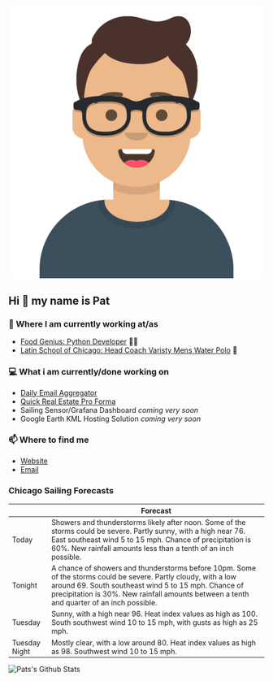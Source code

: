 [![Social banner for p-j-falconer](https://raw.githubusercontent.com/P-J-FALCONER/P-J-FALCONER/master/assets/avataaars.svg)](https://patfalconer.com/)
## Hi :wave: my name is Pat

### 💼 Where I am currently working at/as
- [Food Genius: Python Developer](https://getfoodgenius.com/) 🍔🐍
- [Latin School of Chicago: Head Coach Varisty Mens Water Polo](https://www.latinschool.org/) 🤽


### 💻 What i am currently/done working on
 - [Daily Email Aggregator](https://github.com/P-J-FALCONER/dott_daily_mail)
 - [Quick Real Estate Pro Forma](https://github.com/P-J-FALCONER/henry)
 - Sailing Sensor/Grafana Dashboard *coming very soon*
 - Google Earth KML Hosting Solution *coming very soon*

### 📫 Where to find me
 - [Website](https://patfalconer.com/)
 - [Email](mailto:patrick.j.falconer@gmail.com)


### Chicago Sailing Forecasts
|   | Forecast  |
|---|---|
| Today | Showers and thunderstorms likely after noon. Some of the storms could be severe. Partly sunny, with a high near 76. East southeast wind 5 to 15 mph. Chance of precipitation is 60%. New rainfall amounts less than a tenth of an inch possible. |
| Tonight | A chance of showers and thunderstorms before 10pm. Some of the storms could be severe. Partly cloudy, with a low around 69. South southeast wind 5 to 15 mph. Chance of precipitation is 30%. New rainfall amounts between a tenth and quarter of an inch possible. |
| Tuesday | Sunny, with a high near 96. Heat index values as high as 100. South southwest wind 10 to 15 mph, with gusts as high as 25 mph. |
| Tuesday Night | Mostly clear, with a low around 80. Heat index values as high as 98. Southwest wind 10 to 15 mph. |

![Pats's Github Stats](https://github-readme-stats.vercel.app/api?username=p-j-falconer&show_icons=true&theme=radical)
